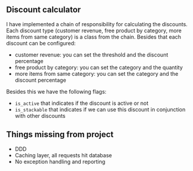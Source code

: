## Discount calculator

I have implemented a chain of responsibility for calculating the discounts.
Each discount type (customer revenue, free product by category, more items from same category) is a class from the chain.
Besides that each discount can be configured: 
- customer revenue: you can set the threshold and the discount percentage
- free product by category: you can set the category and the quantity 
- more items from same category: you can set the category and the discount percentage

Besides this we have the following flags:
- `is_active` that indicates if the discount is active or not
- `is_stackable` that indicates if we can use this discount in conjunction with other discounts

## Things missing from project
- DDD
- Caching layer, all requests hit database
- No exception handling and reporting
